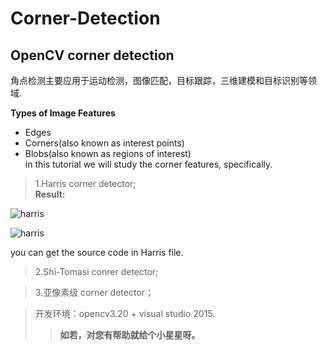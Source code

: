 # Corner-Detection
## OpenCV corner detection
角点检测主要应用于运动检测，图像匹配，目标跟踪，三维建模和目标识别等领域. 

**Types of Image Features**    
* Edges    
* Corners(also known as interest points)    
* Blobs(also known as regions of interest)    
in this tutorial we will study the corner features, specifically.

>1.Harris corner detector;    
**Result:**    

![harris](http://ow9372wwb.bkt.clouddn.com/harris2.PNG)    

![harris](http://ow9372wwb.bkt.clouddn.com/harris1.PNG)    

you can get the source code in Harris file.

>2.Shi-Tomasi conrer detector;    

>3.亚像素级 corner detector；
    
>开发环境：opencv3.20 + visual studio 2015.
>>**如若，对您有帮助就给个小星星呀。**
